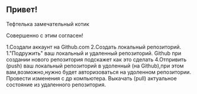 ## Привет!

Тефтелька замечательный котик

Совершенно с этим согласен!

1.Создали аккаунт на Github.com
2.Создать локальный репозиторий.
1."Подружить" ваш локальный и удаленный репозиторий. Github при создании нового репозитория подскажет как это сделать 
4.Отпривить (push) ваш локальный репозиторий в удоленный (на Github),при этом вам,возможно,нужно будет авторизоваться на удоленном репозитории.
Провести изменения с др компьютера.
Выкачать (pull) актуальное состояние из удаленного репозитория.
